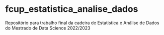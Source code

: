 # fcup_estatistica_analise_dados
Repositório para trabalho final da cadeira de Estatistica e Análise de Dados do Mestrado de Data Science 2022/2023
